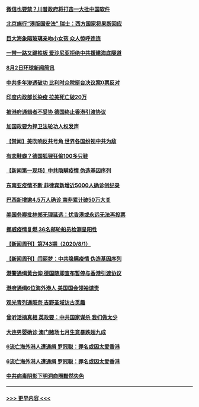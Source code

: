 #### [微信也要禁？川普政府将打击一大批中国软件](../pages/prog202/a102908919.md?t=08031251) 
#### [北京施行“港版国安法” 瑞士：西方国家将果断回应](../pages/prog202/a102908930.md?t=08031251) 
#### [巨大海象隔玻璃亲吻小女孩 众人惊呼连连](../pages/prog202/a102908611.md?t=08031251) 
#### [一带一路又踢铁板 爱沙尼亚拒绝中共援建海底隧道](../pages/prog202/a102908830.md?t=08031251) 
#### [8月2日环球新闻简讯](../pages/prog202/a102908799.md?t=08031251) 
#### [中共多年渗透破功 比利时众院挺台决议案0票反对](../pages/prog202/a102908748.md?t=08031251) 
#### [印度内政部长染疫 拉美死亡破20万](../pages/prog202/a102908783.md?t=08031251) 
#### [被港府通辑者不妥协 德国终止香港引渡协议](../pages/prog202/a102908777.md?t=08031251) 
#### [加国政要为捍卫法轮功人权发声](../pages/prog202/a102908754.md?t=08031251) 
#### [【禁闻】美吹响反共号角 世界各国纷视中共为敌](../pages/prog202/a102908759.md?t=08031251) 
#### [有恋鞋癖？德国狐狸狂偷100多只鞋](../pages/prog202/a102908537.md?t=08031251) 
#### [【新闻第一现场】中共隐瞒疫情 伪造基因序列](../pages/prog202/a102908532.md?t=08031251) 
#### [东南亚疫情不断 菲律宾新增近5000人确诊创纪录](../pages/prog202/a102908472.md?t=08031251) 
#### [巴西新增逾4.5万人确诊 南非累计破50万大关](../pages/prog202/a102908449.md?t=08031251) 
#### [美国务卿批林郑无理延选：忧香港或永远无法再投票](../pages/prog202/a102908444.md?t=08031251) 
#### [挪威疫情复燃 36名邮轮船员检测呈阳性](../pages/prog202/a102908433.md?t=08031251) 
#### [【新闻周刊】第743期（2020/8/1）](../pages/prog202/a102908347.md?t=08031251) 
#### [【新闻周刊】闫丽梦：中共隐瞒疫情 伪造基因序列](../pages/prog202/a102908330.md?t=08031251) 
#### [港警通缉黄台仰 德国随即宣布暂停与香港引渡协议](../pages/prog202/a102908297.md?t=08031251) 
#### [港府通缉6位海外港人 美国国会领袖谴责](../pages/prog202/a102908308.md?t=08031251) 
#### [观光青列通阪奈 吉野圣域访古觅趣](../pages/prog202/a102908189.md?t=08031251) 
#### [曾听活摘真相 英政要：中共国家谋杀 我们做太少](../pages/prog202/a102908187.md?t=08031251) 
#### [大连男婴确诊  澳门赌场七月生意暴跌超九成](../pages/prog202/a102908141.md?t=08031251) 
#### [6流亡海外港人遭通缉 罗冠聪：罪名或因太爱香港](../pages/prog202/a102908131.md?t=08031251) 
#### [6流亡海外港人遭通缉 罗冠聪：罪名或因太爱香港](../pages/prog202/a102908072.md?t=08031251) 
#### [中共病毒阴影下明洞商圈黯然失色](../pages/prog202/a102908050.md?t=08031251) 

----
#### [ >>> 更早内容 <<< ](../indexes/prog202-earlier.md)
